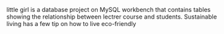 little girl is a database project on MySQL workbench that contains tables showing the relationship between lectrer course and students.
Sustainable living has a few tip on how to live eco-friendly

